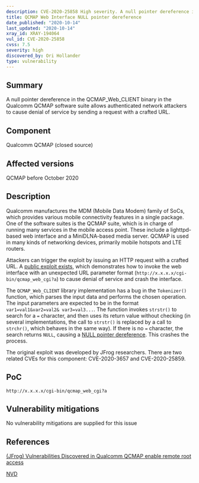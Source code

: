 ```yaml
---
description: CVE-2020-25858 High severity. A null pointer dereference in the QCMAP_Web_CLIENT binary in the Qualcomm QCMAP software suite allows authenticated network attackers to cause denial of service by sending a request with a crafted URL.
title: QCMAP Web Interface NULL pointer dereference
date_published: "2020-10-14"
last_updated: "2020-10-14"
xray_id: XRAY-194064
vul_id: CVE-2020-25858
cvss: 7.5
severity: high
discovered_by: Ori Hollander
type: vulnerability
---
```

## Summary
A null pointer dereference in the QCMAP_Web_CLIENT binary in the Qualcomm QCMAP software suite allows authenticated network attackers to cause denial of service by sending a request with a crafted URL.

## Component

Qualcomm QCMAP (closed source)

## Affected versions

QCMAP before October 2020

## Description

Qualcomm manufactures the MDM (Mobile Data Modem) family of SoCs, which provides various mobile connectivity features in a single package. One of the software suites is the QCMAP suite, which is in charge of running many services in the mobile access point. These include a lighttpd-based web interface and a MiniDLNA-based media server. QCMAP is used in many kinds of networking devices, primarily mobile hotspots and LTE routers.

Attackers can trigger the exploit by issuing an HTTP request with a crafted URL. A [public exploit exists](https://jfrog.com/blog/major-vulnerabilities-discovered-in-qualcomm-qcmap/), which demonstrates how to invoke the web interface with an unexpected URL parameter format (`http://x.x.x.x/cgi-bin/qcmap_web_cgi?a`) to cause denial of service and crash the interface.

The `QCMAP_Web_CLIENT` library implementation has a bug in the `Tokenizer()` function, which parses the input data and performs the chosen operation. The input parameters are expected to be in the format `var1=val1&var2=val2& var3=val3...`.  The function invokes `strstr()` to search for a `=` character, and then uses its return value without checking (in several implementations, the call to `strstr()` is replaced by a call to `strchr()`, which behaves in the same way). If there is no `=` character, the search returns `NULL`, causing a [NULL pointer dereference](https://en.wikipedia.org/wiki/Null_pointer#Null_dereferencing). This crashes the process.

The original exploit was developed by JFrog researchers. There are two related CVEs for this component: CVE-2020-3657 and CVE-2020-25859.

## PoC

`http://x.x.x.x/cgi-bin/qcmap_web_cgi?a`

## Vulnerability mitigations

No vulnerability mitigations are supplied for this issue

## References

[(JFrog) Vulnerabilities Discovered in Qualcomm QCMAP enable remote root access](https://jfrog.com/blog/major-vulnerabilities-discovered-in-qualcomm-qcmap/)

[NVD](https://nvd.nist.gov/vuln/detail/CVE-2020-25858)
